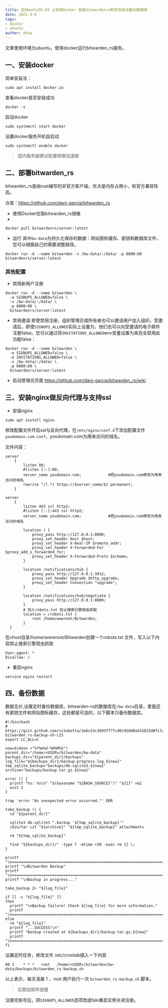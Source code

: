 ```yaml
---
title: 在Ubuntu18.04 上采用Docker 安装bitwardenrs和实现自动备份数据库
date: 2021-3-6
tags:
- docker
- ubuntu
author: mhxw
---
```


文章使用环境为ubuntu，使用docker运行bitwarden_rs服务。

## 一、安装docker

简单安装法：

```
sudo apt install docker.io
```

查看docker是否安装成功

```
docker -v
```
<!-- more -->
启动docker

```
sudo systemctl start docker
```

设置docker服务开机自启动

```
sudo systemctl enable docker
```

> 国内服务器建议配置镜像加速器


## 二、部署bitwarden_rs

bitwarden_rs是由rust编写的非官方客户端，优点是内存占用小，和官方兼容性高。

仓库：https://github.com/dani-garcia/bitwarden_rs

- 使用Docker拉取bitwarden_rs镜像
- 
```
docker pull bitwardenrs/server:latest
```

- 运行
  其中`bw-data`为持久化保存的数据：网站图标缓存、密钥和数据库文件，您可以根据自己的需要调整路径。
```
docker run -d --name bitwarden -v /bw-data/:/data/ -p 8800:80 bitwardenrs/server:latest
```

### 其他配置

- 禁用新用户注册

```
docker run -d --name bitwarden \
  -e SIGNUPS_ALLOWED=false \
  -v /bw-data/:/data/ \
  -p 8800:80 \
  bitwardenrs/server:latest
```

- 禁用邀请
  即使禁用注册，组织管理员或所有者也可以邀请用户加入组织。受邀请后，即使`SIGNUPS_ALLOWED`实际上设置为，他们也可以向受邀请的电子邮件注册false。您可以通过将`INVITATIONS_ALLOWED`env变量设置为来完全禁用此功能false：
```
docker run -d --name bitwarden \
  -e SIGNUPS_ALLOWED=false \
  -e INVITATIONS_ALLOWED=false \
  -v /bw-data/:/data/ \
  -p 8800:80 \
  bitwardenrs/server:latest
```
- 启动管理员页面
  https://github.com/dani-garcia/bitwarden_rs/wiki
## 三、安装nginx做反向代理与支持ssl
- 安装nginx
```
sudo apt install nginx
```
修改配置文件开启ssl与反向代理，在`/etc/nginx/conf.d`下添加配置文件`youdomain.com.conf`，youdomain.com为用来访问的域名。

文件内容：
```
server
    {
        listen 80;
        #listen [::]:80;
        server_name youdomain.com;            #把youdomain.com修改为用来访问的域名
		rewrite ^/(.*) https://$server_name/$1 permanent;
    }

server
    {
        listen 443 ssl http2;
        #listen [::]:443 ssl http2;
        server_name youdomain.com;            #把youdomain.com修改为用来访问的域名
        
        location / {
            proxy_pass http://127.0.0.1:8000;
            proxy_set_header Host $host;
            proxy_set_header X-Real-IP $remote_addr;
            proxy_set_header X-Forwarded-For $proxy_add_x_forwarded_for;
            proxy_set_header X-Forwarded-Proto $scheme;
        }
  
        location /notifications/hub {
            proxy_pass http://127.0.0.1:3012;
            proxy_set_header Upgrade $http_upgrade;
            proxy_set_header Connection "upgrade";
        }
  
        location /notifications/hub/negotiate {
            proxy_pass http://127.0.0.1:8000;
        }
        # 加入robots.txt 防止搜索引擎爬虫抓取
        location = /robots.txt {
            root /home/wwwroot/Bitwarden;
        }
  }
```
在vhost目录/home/wwwroot/Bitwarden创建一个robots.txt 文件，写入以下内容禁止搜索引擎爬虫抓取
```
User-agent: *
Disallow: /
```
- 重启nginx
```
service nginx restart
```
## 四、备份数据
数据无价,设置定时备份数据库。bitwarden-rs的数据库在`/bw-data`目录，里面还有密钥文件和网站图标缓存，这些都是可选的，以下脚本只备份数据库。
```
#!/bin/bash
# https://gist.github.com/vitobotta/3a6c53c3693ff77cd0c920d0a541622d#file-bitwarden_rs-backup-sh-L25
export LC_ALL=C

now=$(date +"%Y%m%d-%H%M%S")
parent_dir="/home/<USER>/bitwarden/bw-data"
backups_dir="${parent_dir}/backups"
log_file="${backups_dir}/backup-progress.log.${now}"
tmp_sqlite_backup="backups/db.sqlite3.${now}"
archive="backups/backup.tar.gz.${now}"

error () {
  printf "%s: %s\n" "$(basename "${BASH_SOURCE}")" "${1}" >&2
  exit 1
}

trap 'error "An unexpected error occurred."' ERR

take_backup () {
  cd "${parent_dir}"
  
  sqlite3 db.sqlite3 ".backup '${tmp_sqlite_backup}'"
  /bin/tar czf "${archive}" "${tmp_sqlite_backup}" attachments

  rm "${tmp_sqlite_backup}"

  find "${backups_dir}/" -type f -mtime +30 -exec rm {} \;
}

printf "\n======================================================================="
printf "\nBitwarden Backup"
printf "\n======================================================================="
printf "\nBackup in progress..."

take_backup 2> "${log_file}"

if [[ -s "${log_file}" ]]
then
  printf "\nBackup failure! Check ${log_file} for more information."
  printf "\n=======================================================================\n\n"
else
  rm "${log_file}"
  printf "...SUCCESS!\n"
  printf "Backup created at ${backups_dir}/backup.tar.gz.${now}"
  printf "\n=======================================================================\n\n"
fi
```
设置定时任务，修改文件 /etc/crontab插入一下内容
```
00 1    * * *   root   /home/<USER>/bitwarden/bw-data/backups/bitwarden_rs-backup.sh
```
以上表示，每天凌晨 1 ，root 用户执行一次 `bitwarden_rs-backup.sh` 脚本。
> 后期加邮件提醒

注册完账号后，把`SIGNUPS_ALLOWED`选项改成fale重启实例关闭注册。
